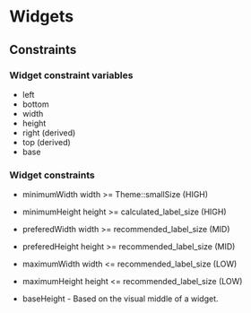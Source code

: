 # Widgets

## Constraints

### Widget constraint variables

 * left
 * bottom
 * width
 * height
 * right (derived)
 * top (derived)
 * base

### Widget constraints

 * minimumWidth
    width >= Theme::smallSize (HIGH)
 * minimumHeight
    height >= calculated_label_size (HIGH)
 * preferedWidth
    width >= recommended_label_size (MID)
 * preferedHeight
    height >= recommended_label_size (MID)
 * maximumWidth
    width <= recommended_label_size (LOW)
 * maximumHeight
    height <= recommended_label_size (LOW)

 * baseHeight - Based on the visual middle of a widget.